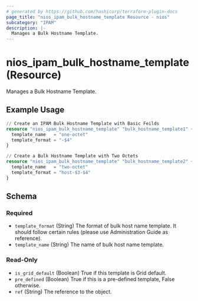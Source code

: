 ```yaml
---
# generated by https://github.com/hashicorp/terraform-plugin-docs
page_title: "nios_ipam_bulk_hostname_template Resource - nios"
subcategory: "IPAM"
description: |-
  Manages a Bulk Hostname Template.
---
```


# nios_ipam_bulk_hostname_template (Resource)

Manages a Bulk Hostname Template.

## Example Usage

```terraform
// Create an IPAM Bulk Hostname Template with Basic Feilds
resource "nios_ipam_bulk_hostname_template" "bulk_hostname_template1" {
  template_name   = "one-octet"
  template_format = "-$4"
}

// Create a Bulk Hostname Template with Two Octets
resource "nios_ipam_bulk_hostname_template" "bulk_hostname_template2" {
  template_name   = "two-octet"
  template_format = "host-$3-$4"
}
```

<!-- schema generated by tfplugindocs -->
## Schema

### Required

- `template_format` (String) The format of bulk host name template. It should follow certain rules (please use Administration Guide as reference).
- `template_name` (String) The name of bulk host name template.

### Read-Only

- `is_grid_default` (Boolean) True if this template is Grid default.
- `pre_defined` (Boolean) True if this is a pre-defined template, False otherwise.
- `ref` (String) The reference to the object.

